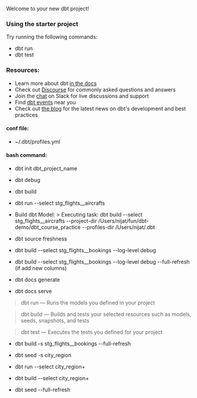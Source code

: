Welcome to your new dbt project!

### Using the starter project

Try running the following commands:
- dbt run
- dbt test


### Resources:
- Learn more about dbt [in the docs](https://docs.getdbt.com/docs/introduction)
- Check out [Discourse](https://discourse.getdbt.com/) for commonly asked questions and answers
- Join the [chat](https://community.getdbt.com/) on Slack for live discussions and support
- Find [dbt events](https://events.getdbt.com) near you
- Check out [the blog](https://blog.getdbt.com/) for the latest news on dbt's development and best practices

#### conf file:
- ~/.dbt/profiles.yml

#### bash command:
- dbt init dbt_project_name
- dbt debug
- dbt build
- dbt run --select stg_flights__aircrafts


- Build dbt Model: > Executing task: dbt build --select stg_flights__aircrafts --project-dir /Users/nijat/fun/dbt-demo/dbt_course_practice --profiles-dir /Users/nijat/.dbt
- dbt source freshness
- dbt build --select stg_flights__bookings --log-level debug
- dbt build --select stg_flights__bookings --log-level debug --full-refresh (if add new columns)

- dbt docs generate
- dbt docs serve


> dbt run — Runs the models you defined in your project

> dbt build — Builds and tests your selected resources such as models, seeds, snapshots, and tests

> dbt test — Executes the tests you defined for your project

- dbt build -s stg_flights__bookings --full-refresh

- dbt seed -s city_region

- dbt run --select city_region+

- dbt build --select city_region+ 

- dbt seed --full-refresh
